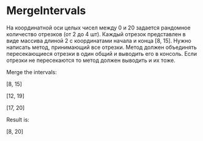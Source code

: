 # MergeIntervals

На координатной оси целых чисел между 0 и 20 задается рандомное количество отрезков (от 2 до 4 шт). Каждый отрезок представлен в виде массива длиной 2 с координатами начала и конца [8, 15].
Нужно написать метод, принимающий все отрезки. Метод должен объединять пересекающиеся отрезки в один общий и выводить его в консоль. Если отрезки не пересекаются то метод должен выводить и их тоже.

Merge the intervals:

[8, 15]

[12, 19]

[17, 20]

Result is:

[8, 20]
